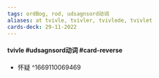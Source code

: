 ```yaml
---
tags: ordBog, rod, udsagnsord动词 
aliases: at tvivle, tvivler, tvivlede, tvivlet
cards-deck: 29-11-2022
---
```


#### tvivle #udsagnsord动词  #card-reverse 
- 怀疑
^1669110069469